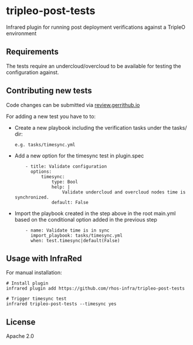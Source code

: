# tripleo-post-tests
Infrared plugin for running post deployment verifications against a TripleO environment

Requirements
------------

The tests require an undercloud/overcloud to be available for testing the configuration against.

Contributing new tests
-----------------------------
Code changes can be submitted via [review.gerrithub.io](https://review.gerrithub.io/admin/projects/rhos-infra/tripleo-post-tests)

For adding a new test you have to to:

  - Create a new playbook including the verification tasks under the tasks/ dir:

        e.g. tasks/timesync.yml

  - Add a new option for the timesync test in plugin.spec

            - title: Validate configuration
              options:
                  timesync:
                      type: Bool
                      help: |
                          Validate undercloud and overcloud nodes time is synchronized.
                      default: False

  - Import the playbook created in the step above in the root main.yml based on the conditional option added in the previous step

            - name: Validate time is in sync
              import_playbook: tasks/timesync.yml
              when: test.timesync|default(False)

Usage with InfraRed
-----------------------------

For manual installation:

    # Install plugin
    infrared plugin add https://github.com/rhos-infra/tripleo-post-tests

    # Trigger timesync test
    infrared tripleo-post-tests --timesync yes

License
-------

Apache 2.0
